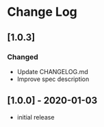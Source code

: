 # Change Log

## [1.0.3]

### Changed

- Update CHANGELOG.md
- Improve spec description

## [1.0.0] - 2020-01-03

- initial release
